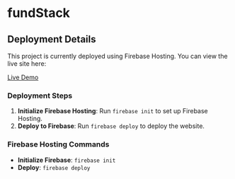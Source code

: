 # fundStack


## Deployment Details

This project is currently deployed using Firebase Hosting. You can view the live site here:

[Live Demo](https://<your-firebase-project-id>.web.app)

### Deployment Steps
1. **Initialize Firebase Hosting**: Run `firebase init` to set up Firebase Hosting.
2. **Deploy to Firebase**: Run `firebase deploy` to deploy the website.

### Firebase Hosting Commands
- **Initialize Firebase**: `firebase init`
- **Deploy**: `firebase deploy`
